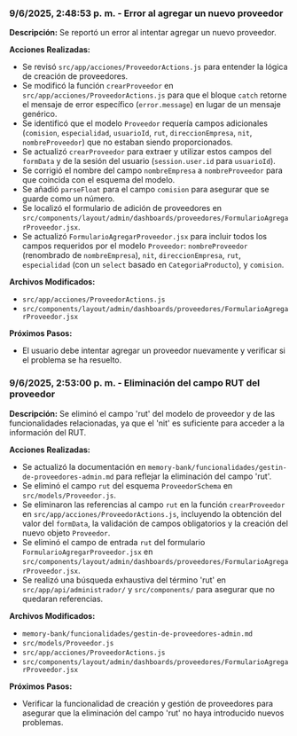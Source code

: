 ### 9/6/2025, 2:48:53 p. m. - Error al agregar un nuevo proveedor

**Descripción:** Se reportó un error al intentar agregar un nuevo proveedor.

**Acciones Realizadas:**
- Se revisó `src/app/acciones/ProveedorActions.js` para entender la lógica de creación de proveedores.
- Se modificó la función `crearProveedor` en `src/app/acciones/ProveedorActions.js` para que el bloque `catch` retorne el mensaje de error específico (`error.message`) en lugar de un mensaje genérico.
- Se identificó que el modelo `Proveedor` requería campos adicionales (`comision`, `especialidad`, `usuarioId`, `rut`, `direccionEmpresa`, `nit`, `nombreProveedor`) que no estaban siendo proporcionados.
- Se actualizó `crearProveedor` para extraer y utilizar estos campos del `formData` y de la sesión del usuario (`session.user.id` para `usuarioId`).
- Se corrigió el nombre del campo `nombreEmpresa` a `nombreProveedor` para que coincida con el esquema del modelo.
- Se añadió `parseFloat` para el campo `comision` para asegurar que se guarde como un número.
- Se localizó el formulario de adición de proveedores en `src/components/layout/admin/dashboards/proveedores/FormularioAgregarProveedor.jsx`.
- Se actualizó `FormularioAgregarProveedor.jsx` para incluir todos los campos requeridos por el modelo `Proveedor`: `nombreProveedor` (renombrado de `nombreEmpresa`), `nit`, `direccionEmpresa`, `rut`, `especialidad` (con un `select` basado en `CategoriaProducto`), y `comision`.

**Archivos Modificados:**
- `src/app/acciones/ProveedorActions.js`
- `src/components/layout/admin/dashboards/proveedores/FormularioAgregarProveedor.jsx`

**Próximos Pasos:**
- El usuario debe intentar agregar un proveedor nuevamente y verificar si el problema se ha resuelto.

### 9/6/2025, 2:53:00 p. m. - Eliminación del campo RUT del proveedor

**Descripción:** Se eliminó el campo 'rut' del modelo de proveedor y de las funcionalidades relacionadas, ya que el 'nit' es suficiente para acceder a la información del RUT.

**Acciones Realizadas:**
- Se actualizó la documentación en `memory-bank/funcionalidades/gestin-de-proveedores-admin.md` para reflejar la eliminación del campo 'rut'.
- Se eliminó el campo `rut` del esquema `ProveedorSchema` en `src/models/Proveedor.js`.
- Se eliminaron las referencias al campo `rut` en la función `crearProveedor` en `src/app/acciones/ProveedorActions.js`, incluyendo la obtención del valor del `formData`, la validación de campos obligatorios y la creación del nuevo objeto `Proveedor`.
- Se eliminó el campo de entrada `rut` del formulario `FormularioAgregarProveedor.jsx` en `src/components/layout/admin/dashboards/proveedores/FormularioAgregarProveedor.jsx`.
- Se realizó una búsqueda exhaustiva del término 'rut' en `src/app/api/administrador/` y `src/components/` para asegurar que no quedaran referencias.

**Archivos Modificados:**
- `memory-bank/funcionalidades/gestin-de-proveedores-admin.md`
- `src/models/Proveedor.js`
- `src/app/acciones/ProveedorActions.js`
- `src/components/layout/admin/dashboards/proveedores/FormularioAgregarProveedor.jsx`

**Próximos Pasos:**
- Verificar la funcionalidad de creación y gestión de proveedores para asegurar que la eliminación del campo 'rut' no haya introducido nuevos problemas.

